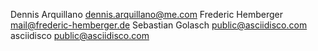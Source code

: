 Dennis Arquillano <dennis.arquillano@me.com>
Frederic Hemberger <mail@frederic-hemberger.de>
Sebastian Golasch <public@asciidisco.com>
asciidisco <public@asciidisco.com>